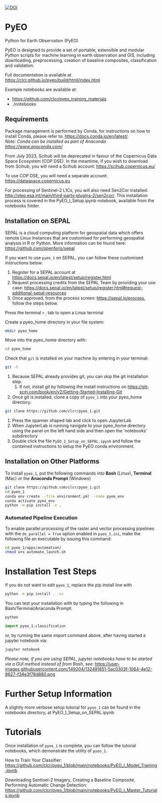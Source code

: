 [![DOI](https://zenodo.org/badge/126246599.svg)](https://zenodo.org/badge/latestdoi/126246599)

# PyEO
Python for Earth Observation (PyEO)

PyEO is designed to provide a set of portable, extensible and modular Python scripts for machine learning in earth observation and GIS,
including downloading, preprocessing, creation of baseline composites, classification and validation.

Full documentation is available at https://clcr.github.io/pyeo/build/html/index.html

Example notebooks are available at:
- https://github.com/clcr/pyeo_training_materials
- ./notebooks

## Requirements
Package management is performed by Conda, for instructions on how to install Conda, please refer to: https://docs.conda.io/en/latest/.  
*Note: Conda can be installed as part of Anaconda https://www.anaconda.com/*

From July 2023, Scihub will be deprecated in favour of the Copernicus Data Space Ecosystem (COP DSE). In the meantime, if you wish to download from Scihub, you will need a Scihub account: https://scihub.copernicus.eu/

To use COP DSE, you will need a separate account: https://dataspace.copernicus.eu

For processing of Sentinel-2 L1Cs, you will also need Sen2Cor installed: http://step.esa.int/main/third-party-plugins-2/sen2cor/. This installation process is covered in the PyEO_I_Setup.ipynb notebook, available from the notebooks folder.

## Installation on SEPAL

SEPAL is a cloud computing platform for geospatial data which offers remote Linux Instances that are customised for performing geospatial analysis in R or Python. More information can be found here: https://github.com/openforis/sepal

If you want to use `pyeo_1` on SEPAL, you can follow these customised instructions below:

1. Register for a SEPAL account at https://docs.sepal.io/en/latest/setup/register.html
1. Request processing credits from the SEPAL Team by providing your use case: https://docs.sepal.io/en/latest/setup/register.html#request-additional-sepal-resources
1. Once approved, from the process screen: https://sepal.io/process, follow the steps below.

Press the terminal `>_` tab to open a Linux terminal

Create a pyeo_home directory in your file system:
```bash
mkdir pyeo_home
```

Move into the pyeo_home directory with: 
```bash
cd pyeo_home
```
Check that `git` is installed on your machine by entering in your terminal:
```bash
git -h
```

1. Because SEPAL already provides git, you can skip the git installation step.
    1. If not, install git by following the install instructions on https://git-scm.com/book/en/v2/Getting-Started-Installing-Git
1. Once git is installed, clone a copy of `pyeo_1` into your pyeo_home directory:
```bash
git clone https://github.com/clcr/pyeo_1.git
```
1. Press the spanner shaped tab and click to open JupyterLab
1. When JupyterLab is running navigate to your pyeo_home directory using the panel on the left hand side and then open the 'notebooks' subdirectory
1. Double click the file `PyEO_1_Setup_on_SEPAL.ipynb` and follow the contained instructions to setup the PyEO conda environment.

## Installation on Other Platforms
To install `pyeo_1`, put the following commands into **Bash** (Linux), **Terminal** (Mac) or the **Anaconda Prompt** (Windows)

```bash
git clone https://github.com/clcr/pyeo_1.git
cd pyeo_1
conda env create --file environment.yml --name pyeo_env
conda activate pyeo_env
python -m pip install -e .
```
### Automated Pipeline Execution
To enable parallel processing of the raster and vector processing pipelines with the `do_parallel = True` option enabled in `pyeo_1.ini`, make the following file an executable by issuing this command:
```bash
cd pyeo_1/apps/automation/
chmod u+x automate_launch.sh
```

<!-- For Linux users, you can optionally access the `pyeo_1` command line functions, by adding the following to your .bashrc

```bash
export pyeo_1=/path/to/pyeo_1
export PATH=$PATH:$pyeo_1/bin
``` -->



# Installation Test Steps

If you do not want to edit `pyeo_1`, replace the pip install line with

```bash
python -m pip install . -vv
```

You can test your installation with by typing the following in Bash/Terminal/Anaconda Prompt:
```bash
python
```
```python
import pyeo_1.classification
```

or, by running the same import command above, after having started a jupyter notebook via:

```bash
jupyter notebook
```

*Please note, if you are using SEPAL, jupyter notebooks have to be started via a GUI method instead of from Bash, see*: https://user-images.githubusercontent.com/149204/132491851-5ac0303f-1064-4e12-9627-f34e3f78d880.png 

# Further Setup Information
A slightly more verbose setup tutorial for `pyeo_1` can be found in the notebooks directory, at PyEO_I_Setup_on_SEPAL.ipynb

# Tutorials
Once installation of `pyeo_1` is complete, you can follow the tutorial notebooks, which demonstrate the utility of `pyeo_1`.

How to Train Your Classifier: https://github.com/clcr/pyeo_1/blob/main/notebooks/PyEO_I_Model_Training.ipynb

Downloading Sentinel-2 Imagery, Creating a Baseline Composite, Performing Automatic Change Detection: https://github.com/clcr/pyeo_1/blob/main/notebooks/PyEO_I_Master_Tutorials.ipynb
